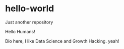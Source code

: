# hello-world
Just another repository

Hello Humans!

Dio here, I like Data Science and Growth Hacking.
 yeah!

